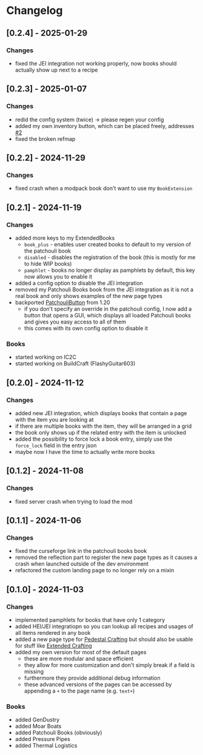 # Changelog

## [0.2.4] - 2025-01-29

### Changes
- fixed the JEI integration not working properly, now books should actually show up next to a recipe

## [0.2.3] - 2025-01-07

### Changes
- redid the config system (twice) -> please regen your config
- added my own inventory button, which can be placed freely, addresses [#2](https://github.com/Ender-Development/PatchouliBooks/issues/2)
- fixed the broken refmap

## [0.2.2] - 2024-11-29

### Changes
- fixed crash when a modpack book don't want to use my `BookExtension`

## [0.2.1] - 2024-11-19

### Changes
- added more keys to my ExtendedBooks
  - `book_plus` - enables user created books to default to my version of the patchouli book
  - `disabled` - disables the registration of the book (this is mostly for me to hide WIP books)
  - `pamphlet` - books no longer display as pamphlets by default, this key now allows you to enable it
- added a config option to disable the JEI integration
- removed my Patchouli Books book from the JEI integration as it is not a real book and only shows examples of the new page types
- backported [PatchouliButton](https://www.curseforge.com/minecraft/mc-mods/patchoulibutton) from 1.20
  - if you don't specify an override in the patchouli config, I now add a button that opens a GUI, which displays all loaded Patchouli books and gives you easy access to all of them
  - this comes with its own config option to disable it

### Books
- started working on IC2C
- started working on BuildCraft (FlashyGuitar603)

## [0.2.0] - 2024-11-12

### Changes
- added new JEI integration, which displays books that contain a page with the item you are looking at
- if there are multiple books with the item, they will be arranged in a grid
- the book only shows up if the related entry with the item is unlocked
- added the possibility to force lock a book entry, simply use the `force_lock` field in the entry json
- maybe now I have the time to actually write more books

## [0.1.2] - 2024-11-08

### Changes
- fixed server crash when trying to load the mod

## [0.1.1] - 2024-11-06

### Changes
- fixed the curseforge link in the patchouli books book
- removed the reflection part to register the new page types as it causes a crash when launched outside of the dev environment
- refactored the custom landing page to no longer rely on a mixin

## [0.1.0] - 2024-11-03

### Changes
- implemented pamphlets for books that have only 1 category
- added HEI/JEI integratiopn so you can lookup all recipes and usages of all items rendered in any book
- added a new page type for [Pedestal Crafting](https://www.curseforge.com/minecraft/mc-mods/pedestal-crafting) but should also be usable for stuff like [Extended Crafting](https://www.curseforge.com/minecraft/mc-mods/extended-crafting-nomifactory-edition)
- added my own version for most of the default pages
  - these are more modular and space efficient
  - they allow for more customization and don't simply break if a field is missing
  - furthermore they provide additional debug information
  - these advanced versions of the pages can be accessed by appending a `+` to the page name (e.g. `text+`)

### Books
- added GenDustry
- added Moar Boats
- added Patchouli Books (obviously)
- added Pressure Pipes
- added Thermal Logistics